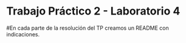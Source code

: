 # Trabajo Práctico 2 - Laboratorio 4

#En cada parte de la resolución del TP creamos un README con indicaciones.
